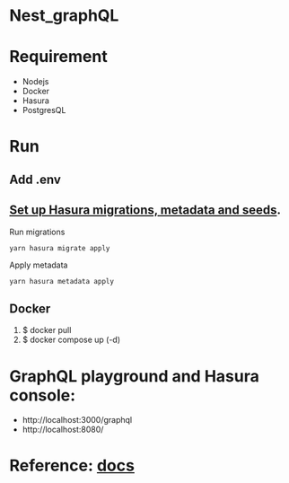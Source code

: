 # Nest_graphQL
# Requirement
 - Nodejs
 - Docker
 - Hasura
 - PostgresQL
 
# Run
 ## Add .env
 ## [Set up Hasura migrations, metadata and seeds](https://hasura.io/docs/latest/migrations-metadata-seeds/migrations-metadata-setup/).
  Run migrations

  ```
  yarn hasura migrate apply
  ```

  Apply metadata

  ```
  yarn hasura metadata apply
  ```
 ## Docker
 1. $ docker pull
 2. $ docker compose up (-d)
 
# GraphQL playground and Hasura console: 
- http://localhost:3000/graphql
- http://localhost:8080/

# Reference: [docs](./nestjs-graphQL/References.md)